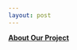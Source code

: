 ```yaml
---
layout: post
---
```


[**About Our Project**](https://github.com/18-1-SKKU-OSS/kotlin/blob/master/ReadMe(KR).md)

